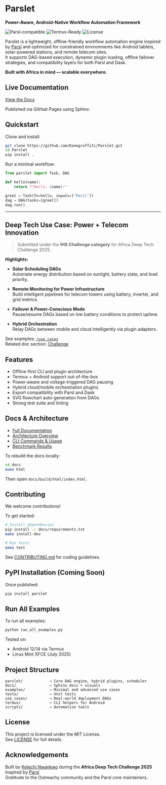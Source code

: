 # Parslet   
**Power-Aware, Android-Native Workflow Automation Framework**

![Parsl-compatible](https://img.shields.io/badge/parsl-compatible-blue.svg)
![Termux-Ready](https://img.shields.io/badge/termux-ready-brightgreen.svg)
![License](https://img.shields.io/github/license/Kanegraffiti/Parslet)


Parslet is a lightweight, offline-friendly workflow automation engine inspired by [Parsl](https://parsl-project.org/) and optimized for constrained environments like Android tablets, solar-powered stations, and remote telecom sites.  
It supports DAG-based execution, dynamic plugin loading, offline failover strategies, and compatibility layers for both Parsl and Dask.

**Built with Africa in mind — scalable everywhere.**


## Live Documentation

[View the Docs](https://kanegraffiti.github.io/Parslet/)

Published via GitHub Pages using Sphinx.


## Quickstart

Clone and install:

```bash
git clone https://github.com/Kanegraffiti/Parslet.git
cd Parslet
pip install .
```

Run a minimal workflow:

```python
from parslet import Task, DAG

def hello(name):
    return f"Hello, {name}!"

greet = Task(fn=hello, inputs=["Parsl"])
dag = DAG(tasks=[greet])
dag.run()
```

---

## Deep Tech Use Case: Power + Telecom Innovation

> Submitted under the **IHS Challenge category** for Africa Deep Tech Challenge 2025.

**Highlights:**

- **Solar Scheduling DAGs**  
  Automate energy distribution based on sunlight, battery state, and load priority.

- **Remote Monitoring for Power Infrastructure**  
  Build intelligent pipelines for telecom towers using battery, inverter, and grid metrics.

- **Failover & Power-Conscious Mode**  
  Pause/resume DAGs based on low battery conditions to protect uptime.

- **Hybrid Orchestration**  
  Relay DAGs between mobile and cloud intelligently via plugin adapters.

 See examples: [`/use_cases`](./use_cases)  
 Related doc section: [Challenge](https://kanegraffiti.github.io/Parslet/challenge.html)


## Features

- Offline-first CLI and plugin architecture
- Termux + Android support out-of-the-box
- Power-aware and voltage-triggered DAG pausing
- Hybrid cloud/mobile orchestration plugins
- Export compatibility with Parsl and Dask
- SVG flowchart auto-generation from DAGs
- Strong test suite and linting


## Docs & Architecture

- [ Full Documentation](https://kanegraffiti.github.io/Parslet/)
- [ Architecture Overview](https://kanegraffiti.github.io/Parslet/architecture.html)
- [ CLI Commands & Usage](https://kanegraffiti.github.io/Parslet/usage.html)
- [ Benchmark Results](https://kanegraffiti.github.io/Parslet/benchmark_results.html)

To rebuild the docs locally:

```bash
cd docs
make html
```

Then open `docs/build/html/index.html`.


## Contributing

We welcome contributions!

To get started:

```bash
# Install dependencies
pip install -r docs/requirements.txt
make install-dev

# Run tests
make test
```

See [CONTRIBUTING.md](./CONTRIBUTING.md) for coding guidelines.


## PyPI Installation (Coming Soon)

Once published:

```bash
pip install parslet
```


## Run All Examples

To run all examples:

```bash
python run_all_examples.py
```

Tested on:
- Android 12/14 via Termux
- Linux Mint XFCE (July 2025)


## Project Structure

```
parslet/            → Core DAG engine, hybrid plugins, scheduler
docs/               → Sphinx docs + visuals
examples/           → Minimal and advanced use cases
tests/              → Unit tests
use_cases/          → Real-world deployment DAGs
termux/             → CLI helpers for Android
scripts/            → Automation tools
```


## License

This project is licensed under the MIT License.  
See [LICENSE](./LICENSE) for full details.


## Acknowledgements

Built by [Kelechi Nwankwo](https://github.com/Kanegraffiti) during the **Africa Deep Tech Challenge 2025**  
Inspired by [Parsl](https://github.com/Parsl/parsl)  
Gratitude to the Outreachy community and the Parsl core maintainers.
